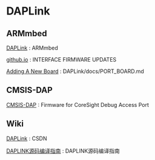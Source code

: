 # DAPLink

## ARMmbed 

[DAPLink](https://github.com/ARMmbed/DAPLink) : ARMmbed 

[github.io](https://armmbed.github.io/DAPLink/) : INTERFACE FIRMWARE UPDATES 

[Adding A New Board](https://github.com/ARMmbed/DAPLink/blob/master/docs/PORT_BOARD.md) : DAPLink/docs/PORT_BOARD.md



## CMSIS-DAP

[CMSIS-DAP](http://www.keil.com/pack/doc/CMSIS/DAP/html/index.html) : Firmware for CoreSight Debug Access Port 


## Wiki

[DAPLink](https://blog.csdn.net/weixin_37747603/article/details/82745460) : CSDN 

[DAPLINK源码编译指南](http://www.eemaker.com/daplink-yuanmabianyi.html) : DAPLINK源码编译指南 



